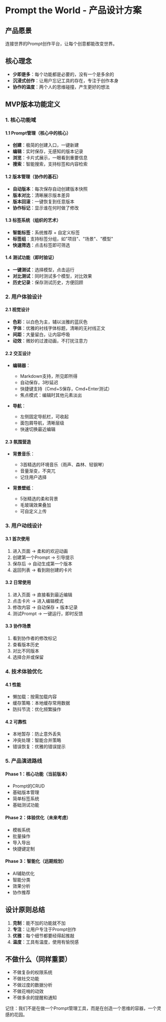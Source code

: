 # Prompt the World - 产品设计方案

## 产品愿景
连接世界的Prompt创作平台，让每个创意都能改变世界。

## 核心理念
- **少即是多**：每个功能都是必要的，没有一个是多余的
- **沉浸式创作**：让用户忘记工具的存在，专注于创作本身
- **协作的温度**：两个人的思维碰撞，产生更好的想法

## MVP版本功能定义

### 1. 核心功能域

#### 1.1 Prompt管理（核心中的核心）
- **创建**：极简的创建入口，一键新建
- **编辑**：实时保存，无感知的版本记录
- **浏览**：卡片式展示，一眼看到重要信息
- **搜索**：智能搜索，支持标签和内容检索

#### 1.2 版本管理（协作的基石）
- **自动版本**：每次保存自动创建版本快照
- **版本对比**：清晰展示版本差异
- **版本回滚**：一键恢复到任意版本
- **协作标记**：显示谁在何时做了修改

#### 1.3 标签系统（组织的艺术）
- **智能标签**：系统推荐 + 自定义标签
- **标签组**：支持标签分组，如"项目"、"场景"、"模型"
- **快速筛选**：点击标签即可筛选

#### 1.4 测试功能（即时验证）
- **一键测试**：选择模型，点击运行
- **对比测试**：同时测试多个模型，对比效果
- **历史记录**：保存测试历史，方便回顾

### 2. 用户体验设计

#### 2.1 视觉设计
- **色彩**：以白色为主，辅以淡雅的蓝灰色
- **字体**：优雅的衬线字体标题，清晰的无衬线正文
- **间距**：大量留白，让内容呼吸
- **动效**：微妙的过渡动画，不打扰注意力

#### 2.2 交互设计
- **编辑器**：
  - Markdown支持，所见即所得
  - 自动保存，3秒延迟
  - 快捷键支持（Cmd+S保存，Cmd+Enter测试）
  - 焦点模式：编辑时其他元素淡出

- **导航**：
  - 左侧固定导航栏，可收起
  - 面包屑导航，清晰层级
  - 快速切换最近编辑

#### 2.3 氛围营造
- **背景音乐**：
  - 3首精选的环境音乐（雨声、森林、轻钢琴）
  - 音量渐变，不突兀
  - 记住用户选择

- **背景壁纸**：
  - 5张精选的柔和背景
  - 毛玻璃效果叠加
  - 可自定义上传

### 3. 用户动线设计

#### 3.1 首次使用
1. 进入页面 → 柔和的欢迎动画
2. 创建第一个Prompt → 引导提示
3. 保存后 → 自动生成第一个版本
4. 返回列表 → 看到刚创建的卡片

#### 3.2 日常使用
1. 进入页面 → 直接看到最近编辑
2. 点击卡片 → 进入编辑模式
3. 修改内容 → 自动保存 + 版本记录
4. 测试Prompt → 一键运行，即时反馈

#### 3.3 协作场景
1. 看到协作者的修改标记
2. 查看版本历史
3. 对比不同版本
4. 选择合并或保留

### 4. 技术体验优化

#### 4.1 性能
- 懒加载：按需加载内容
- 缓存策略：本地缓存常用数据
- 防抖节流：优化频繁操作

#### 4.2 可靠性
- 本地暂存：防止意外丢失
- 冲突处理：智能合并策略
- 错误恢复：优雅的错误提示

### 5. 产品演进路线

#### Phase 1：核心功能（当前版本）
- Prompt的CRUD
- 基础版本管理
- 简单标签系统
- 基础测试功能

#### Phase 2：体验优化（未来考虑）
- 模板系统
- 批量操作
- 导入导出
- 快捷键定制

#### Phase 3：智能化（远期规划）
- AI辅助优化
- 智能分类
- 效果分析
- 协作推荐

## 设计原则总结

1. **克制**：能不加的功能就不加
2. **专注**：让用户专注于Prompt创作
3. **优雅**：每个细节都要经得起推敲
4. **温度**：工具有温度，使用有愉悦感

## 不做什么（同样重要）

- 不做复杂的权限系统
- 不做社交功能
- 不做过度的数据分析
- 不做花哨的动效
- 不做多余的提醒和通知

记住：我们不是在做一个Prompt管理工具，而是在创造一个思维的容器，一个灵感的花园。